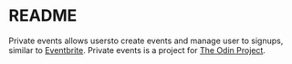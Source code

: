 # README
Private events allows usersto create events and manage user to signups, similar to [Eventbrite](http://www.eventbrite.com/). Private events is a project for [The Odin Project](https://www.theodinproject.com/paths/full-stack-ruby-on-rails/courses/ruby-on-rails/lessons/private-events#project-private-events).

